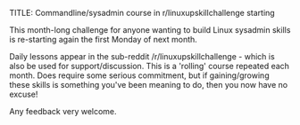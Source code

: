 TITLE: Commandline/sysadmin course in r/linuxupskillchallenge starting 

This month-long challenge for anyone wanting to build Linux sysadmin skills is re-starting again the first Monday of next month.

Daily lessons appear in  the sub-reddit /r/linuxupskillchallenge  - which is also be used for support/discussion.  This is a 'rolling' course repeated each month. Does require some serious commitment, but if gaining/growing these skills is something you've been meaning to do, then you now have no excuse!

Any feedback very welcome.
